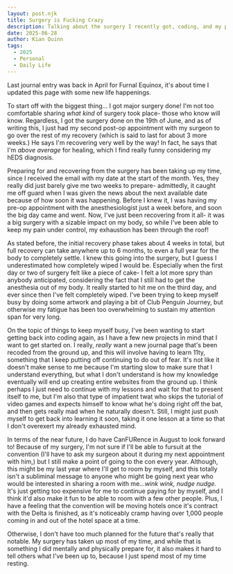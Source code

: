 ```yaml
---
layout: post.njk
title: Surgery is Fucking Crazy
description: Talking about the surgery I recently got, coding, and my plans for the near future
date: 2025-06-28
author: Kian Quinn
tags:
  - 2025
  - Personal
  - Daily Life
---
```


Last journal entry was back in April for Furnal Equinox, it's about time I updated this page with some new life happenings.
          
To start off with the biggest thing... I got major surgery done! I'm not too comfortable sharing *what kind* of surgery took place- those who know will know. Regardless, I got the surgery done on the 19th of June, and as of writing this, I just had my second post-op appointment with my surgeon to go over the rest of my recovery (which is said to last for about 3 more weeks.) He says I'm recovering very well by the way! In fact, he says that I'm *above average* for healing, which I find really funny considering my hEDS diagnosis.
          
Preparing for and recovering from the surgery has been taking up my time, since I received the email with my date at the start of the month. Yes, they really did just barely give me two weeks to prepare- admittedly, it caught me off guard when I was given the news about the next available date because of how soon it was happening. Before I knew it, I was having my pre-op appointment with the anesthesiologist just a week before, and soon the big day came and went. Now, I've just been recovering from it all- it was a big surgery with a sizable impact on my body, so while I've been able to keep my pain under control, my exhaustion has been through the roof!
          
As stated before, the initial recovery phase takes about 4 weeks in total, but full recovery can take anywhere up to 6 months, to even a full year for the body to completely settle. I knew this going into the surgery, but I guess I underestimated how completely wiped I would be. Especially when the first day or two of surgery felt like a piece of cake- I felt a lot more spry than anybody anticipated, considering the fact that I still had to get the anesthesia out of my body. It really started to hit me on the third day, and ever since then I've felt completely wiped. I've been trying to keep myself busy by doing some artwork and playing a bit of Club Penguin Journey, but otherwise my fatigue has been too overwhelming to sustain my attention span for very long.
          
On the topic of things to keep myself busy, I've been wanting to start getting back into coding again, as I have a few new projects in mind that I want to get started on. I really, *really* want a new journal page that's been recoded from the ground up, and this will involve having to learn 11ty, something that I keep putting off continuing to do out of fear. It's not like it doesn't make sense to me because I'm starting slow to make sure that I understand everything, but what I don't understand is how my knowledge eventually will end up creating entire websites from the ground up. I think perhaps I just need to continue with my lessons and wait for that to present itself to me, but I'm also that type of impatient twat who skips the tutorial of video games and expects himself to know what he's doing right off the bat, and then gets really mad when he naturally doesn't. Still, I might just push myself to get back into learning it soon, taking it one lesson at a time so that I don't overexert my already exhausted mind. 
          
In terms of the near future, I do have CanFURence in August to look forward to! Because of my surgery, I'm not sure if I'll be able to fursuit at the convention (I'll have to ask my surgeon about it during my next appointment with him,) but I still make a point of going to the con every year. Although, this might be my last year where I'll get to room by myself, and this totally isn't a subliminal message to anyone who might be going next year who would be interested in sharing a room with me...*wink wink, nudge nudge.* It's just getting too expensive for me to continue paying for by myself, and I think it'd also make it fun to be able to room with a few other people. Plus, I have a feeling that the convention will be moving hotels once it's contract with the Delta is finished, as it's noticeably cramp having over 1,000 people coming in and out of the hotel space at a time.
          
Otherwise, I don't have too much planned for the future that's really that notable. My surgery has taken up most of my time, and while that is something I did mentally and physically prepare for, it also makes it hard to tell others what I've been up to, because I just spend most of my time resting.